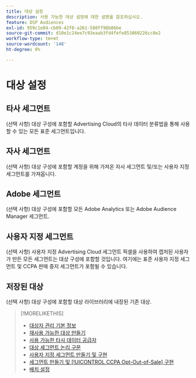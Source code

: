 ```yaml
---
title: 대상 설정
description: 사용 가능한 대상 설정에 대한 설명을 참조하십시오.
feature: DSP Audiences
exl-id: 959c1e04-cb09-42f0-a261-580ff98b86be
source-git-commit: d10e1c24ee7c93eaab3fd4fefe853860226cc8e2
workflow-type: tm+mt
source-wordcount: '148'
ht-degree: 0%

---
```


# 대상 설정

## 타사 세그먼트

(선택 사항) 대상 구성에 포함할 Advertising Cloud의 타사 데이터 분류법을 통해 사용할 수 있는 모든 표준 세그먼트입니다.

## 자사 세그먼트

(선택 사항) 대상 구성에 포함할 계정을 위해 가져온 자사 세그먼트 및/또는 사용자 지정 세그먼트를 가져옵니다.

## Adobe 세그먼트

(선택 사항) 대상 구성에 포함할 모든 Adobe Analytics 또는 Adobe Audience Manager 세그먼트.

## 사용자 지정 세그먼트

(선택 사항) 사용자 지정 Advertising Cloud 세그먼트 픽셀을 사용하여 캡처된 사용자가 만든 모든 세그먼트는 대상 구성에 포함할 것입니다. 여기에는 표준 사용자 지정 세그먼트 및 CCPA 판매 중지 세그먼트가 포함될 수 있습니다.

## 저장된 대상

(선택 사항) 대상 구성에 포함할 대상 라이브러리에 내장된 기존 대상.

>[!MORELIKETHIS]
>
>* [대상자 관리 기본 정보](audience-about.md)
>* [재사용 가능한 대상 만들기](reusable-audience-create.md)
>* [사용 가능한 타사 데이터 공급자](third-party-data-providers.md)
>* [대상 세그먼트 논리 구문](audience-segment-logic-syntax.md)
>* [사용자 지정 세그먼트 만들기 및 구현](custom-segment-create.md)
>* [세그먼트 만들기 및  [!UICONTROL CCPA Opt-Out-of-Sale] 구현](ccpa-opt-out-segment-create.md)
>* [배치 설정](/help/dsp/campaign-management/placements/placement-settings.md)


